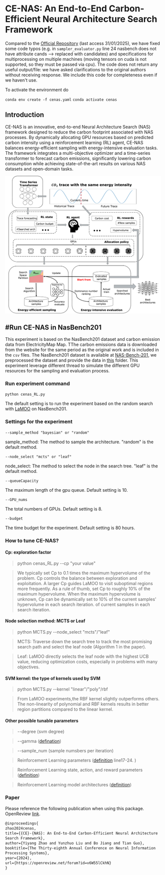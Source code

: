 # CE-NAS: An End-to-End Carbon-Efficient Neural Architecture Search Framework
Compared to the [Official Repository](https://github.com/cake-lab/CE-NAS) (last access 31/01/2025), we have fixed some code typos (e.g. in `sampler_evaluator.py` line 24 nasbench does not have attribute cands --> replaced with candidates) and specifications for multiprocessing on multiple machines (moving tensors on cuda is not supported, so they must be passed via cpu). The code does not return any useful output/file: we have asked clarifications to the original authors without receiving response. We include this code for completeness even if we haven't use.

To activate the environment do

`conda env create -f cenas.yaml`
`conda activate cenas`

## Introduction
CE-NAS is an innovative, end-to-end Neural Architecture Search (NAS) framework designed to reduce the carbon footprint associated with NAS processes. By dynamically allocating GPU resources based on predicted carbon intensity using a reinforcement learning (RL) agent, CE-NAS balances energy-efficient sampling with energy-intensive evaluation tasks. The framework integrates a multi-objective optimizer and a time-series transformer to forecast carbon emissions, significantly lowering carbon consumption while achieving state-of-the-art results on various NAS datasets and open-domain tasks. 

<p align="center">
<img src='./cenas.png' width="800">
</p>



## #Run CE-NAS in NasBench201

This experiment is based on the NasBench201 dataset and carbon emission data from ElectricityMap Map. TThe carbon emissions data is downloaded from the website for the same period as the original work and is included in the `csv` files. The NasBench201 dataset is available at [NAS-Bench-201](https://github.com/D-X-Y/NAS-Bench-201), we preprocessed the dataset and provide the data in [this](./lamoo/tasks/nasbench201/) folder. This experiment leverage different thread to simulate the different GPU resources for the sampling and evaluation process. 


### Run experiment command 

```
python cenas_RL.py
```
The default setting is to run the experiment based on the random search with [LaMOO](https://github.com/aoiang/LaMOO) on NasBench201. 

### Settings for the experiment
```
--sample_method "bayesian" or "random"
```
sample_method: The method to sample the architecture. "random" is the default method. 
```
--node_select "mcts" or "leaf"
```
node_select: The method to select the node in the search tree. "leaf" is the default method. 
```
--queueCapacity 
```
The maximum length of the gpu queue. Default setting is 10. 
```
--GPU_nums 
```
The total numbers of GPUs. Default setting is 8. 
```
--budget 
```
The time budget for the experiment. Default setting is 80 hours. 


### How to tune CE-NAS? 
####  **Cp**: exploration factor 
> python cenas_RL.py --cp "your value"  

> We typically set Cp to 0.1 times the maximum hypervolume of the problem. Cp controls the balance between exploration and exploitation. A larger Cp guides LaMOO to visit suboptimal regions more frequently. As a rule of thumb, set Cp to roughly 10% of the maximum hypervolume. When the maximum hypervolume is unknown, Cp can be dynamically set to 10% of the current samples' hypervolume in each search iteration.
of current samples in each search iteration. 

####  **Node selection method**: MCTS or Leaf
> python MCTS.py --node_select "mcts"/"leaf"

> MCTS: Traverse down the search tree to track the most promising search path and select the leaf node (Algorithm 1 in the paper).

> Leaf: LaMOO directly selects the leaf node with the highest UCB value, reducing optimization costs, especially in problems with many objectives.

####  **SVM kernel**: the type of kernels used by SVM

> python MCTS.py --kernel "linear"/"poly"/rbf

> From LaMOO experiments,the RBF kernel slightly outperforms others. The non-linearity of polynomial and RBF kernels results in better region partitions compared to the linear kernel.

#### Other possible tunable parameters

> --degree (svm degree) 

> --gamma ([defination](https://scikit-learn.org/stable/modules/generated/sklearn.svm.SVC.html))

> --sample_num (sample numsbers per iteration)

> Reinforcement Learning parameters ([definition](A3C.py) line17-24. )

> Reinforcement Learning state, action, and reward parameters ([definition](a3c_params.py))

> Reinforcement Learning model architectures ([definition](RLnet.py))


### Paper
Please reference the following publication when using this package. OpenReview <a href="https://openreview.net/pdf?id=v6W55lCkhN">link</a>.
```
@inproceedings{
zhao2024cenas,
title={{CE}-{NAS}: An End-to-End Carbon-Efficient Neural Architecture Search Framework},
author={Yiyang Zhao and Yunzhuo Liu and Bo Jiang and Tian Guo},
booktitle={The Thirty-eighth Annual Conference on Neural Information Processing Systems},
year={2024},
url={https://openreview.net/forum?id=v6W55lCkhN}
}
```
